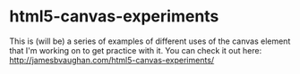 # html5-canvas-experiments

This is (will be) a series of examples of different uses of the canvas element that I'm working on to get practice with it. You can check it out here: http://jamesbvaughan.com/html5-canvas-experiments/
